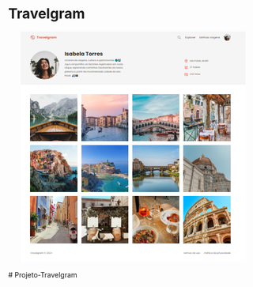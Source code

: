 <h1 align="left">Travelgram</h1>

<p align="center">
<img src="./assets/preview.PNG" alt="img do projeto">
</p>#   P r o j e t o - T r a v e l g r a m 
 
 